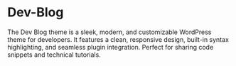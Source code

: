 # Dev-Blog
The Dev Blog theme is a sleek, modern, and customizable WordPress theme for developers. It features a clean, responsive design, built-in syntax highlighting, and seamless plugin integration. Perfect for sharing code snippets and technical tutorials.
